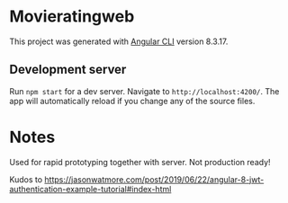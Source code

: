 # Movieratingweb

This project was generated with [Angular CLI](https://github.com/angular/angular-cli) version 8.3.17.

## Development server

Run `npm start` for a dev server. Navigate to `http://localhost:4200/`. The app will automatically reload if you change any of the source files.

# Notes

Used for rapid prototyping together with server. Not production ready!

Kudos to https://jasonwatmore.com/post/2019/06/22/angular-8-jwt-authentication-example-tutorial#index-html
